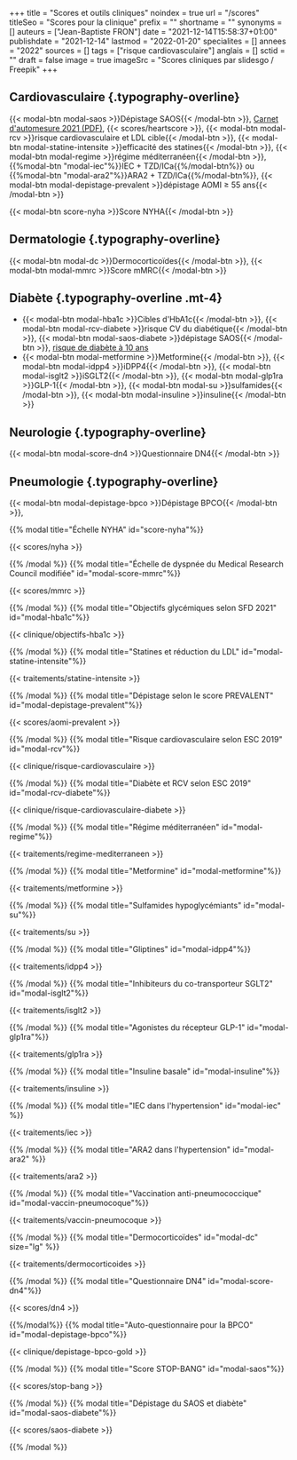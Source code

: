 +++
title = "Scores et outils cliniques"
noindex = true
url = "/scores"
titleSeo = "Scores pour la clinique"
prefix = ""
shortname = ""
synonyms = []
auteurs = ["Jean-Baptiste FRON"]
date = "2021-12-14T15:58:37+01:00"
publishdate = "2021-12-14"
lastmod = "2022-01-20"
specialites = []
annees = "2022"
sources = []
tags = ["risque cardiovasculaire"]
anglais = []
sctid = ""
draft = false
image = true
imageSrc = "Scores cliniques par slidesgo / Freepik"
+++

## Cardiovasculaire {.typography-overline}

{{< modal-btn modal-saos >}}Dépistage SAOS{{< /modal-btn >}}, [Carnet d'automesure 2021 (PDF)](https://www.stridebp.org/images/training_bp/HBPM_Form_for_patients.pdf), {{< scores/heartscore >}}, {{< modal-btn modal-rcv >}}risque cardiovasculaire et LDL cible{{< /modal-btn >}}, {{< modal-btn modal-statine-intensite >}}efficacité des statines{{< /modal-btn >}}, {{< modal-btn modal-regime >}}régime méditerranéen{{< /modal-btn >}}, {{%modal-btn "modal-iec"%}}IEC + TZD/ICa{{%/modal-btn%}} ou {{%modal-btn "modal-ara2"%}}ARA2 + TZD/ICa{{%/modal-btn%}}, {{< modal-btn modal-depistage-prevalent >}}dépistage AOMI ≥ 55 ans{{< /modal-btn >}}

{{< modal-btn score-nyha >}}Score NYHA{{< /modal-btn >}}

## Dermatologie {.typography-overline}

{{< modal-btn modal-dc >}}Dermocorticoïdes{{< /modal-btn >}}, {{< modal-btn modal-mmrc >}}Score mMRC{{< /modal-btn >}}

## Diabète {.typography-overline .mt-4}

- {{< modal-btn modal-hba1c >}}Cibles d'HbA1c{{< /modal-btn >}}, {{< modal-btn modal-rcv-diabete >}}risque CV du diabétique{{< /modal-btn >}}, {{< modal-btn modal-saos-diabete >}}dépistage SAOS{{< /modal-btn >}}, [risque de diabète à 10 ans](https://www.diabeclic.com/findrisc)
- {{< modal-btn modal-metformine >}}Metformine{{< /modal-btn >}}, {{< modal-btn modal-idpp4 >}}iDPP4{{< /modal-btn >}}, {{< modal-btn modal-isglt2 >}}iSGLT2{{< /modal-btn >}}, {{< modal-btn modal-glp1ra >}}GLP-1{{< /modal-btn >}}, {{< modal-btn modal-su >}}sulfamides{{< /modal-btn >}}, {{< modal-btn modal-insuline >}}insuline{{< /modal-btn >}}

## Neurologie {.typography-overline}

{{< modal-btn modal-score-dn4 >}}Questionnaire DN4{{< /modal-btn >}}

## Pneumologie {.typography-overline}

{{< modal-btn modal-depistage-bpco >}}Dépistage BPCO{{< /modal-btn >}}, 

<!-- Modals -->

{{% modal title="Échelle NYHA" id="score-nyha"%}}

{{< scores/nyha >}}

{{% /modal %}}
{{% modal title="Échelle de dyspnée du Medical Research Council modifiée" id="modal-score-mmrc"%}}

{{< scores/mmrc >}}

{{% /modal %}}
{{% modal title="Objectifs glycémiques selon SFD 2021" id="modal-hba1c"%}}

{{< clinique/objectifs-hba1c >}}

{{% /modal %}}
{{% modal title="Statines et réduction du LDL" id="modal-statine-intensite"%}}

{{< traitements/statine-intensite >}}

{{% /modal %}}
{{% modal title="Dépistage selon le score PREVALENT" id="modal-depistage-prevalent"%}}

{{< scores/aomi-prevalent >}}

{{% /modal %}}
{{% modal title="Risque cardiovasculaire selon ESC 2019" id="modal-rcv"%}}

{{< clinique/risque-cardiovasculaire >}}

{{% /modal %}}
{{% modal title="Diabète et RCV selon ESC 2019" id="modal-rcv-diabete"%}}

{{< clinique/risque-cardiovasculaire-diabete >}}

{{% /modal %}}
{{% modal title="Régime méditerranéen" id="modal-regime"%}}

{{< traitements/regime-mediterraneen >}}

{{% /modal %}}
{{% modal title="Metformine" id="modal-metformine"%}}

{{< traitements/metformine >}}

{{% /modal %}}
{{% modal title="Sulfamides hypoglycémiants" id="modal-su"%}}

{{< traitements/su >}}

{{% /modal %}}
{{% modal title="Gliptines" id="modal-idpp4"%}}

{{< traitements/idpp4 >}}

{{% /modal %}}
{{% modal title="Inhibiteurs du co-transporteur SGLT2" id="modal-isglt2"%}}

{{< traitements/isglt2 >}}

{{% /modal %}}
{{% modal title="Agonistes du récepteur GLP-1" id="modal-glp1ra"%}}

{{< traitements/glp1ra >}}

{{% /modal %}}
{{% modal title="Insuline basale" id="modal-insuline"%}}

{{< traitements/insuline >}}

{{% /modal %}}
{{% modal title="IEC dans l'hypertension" id="modal-iec" %}}

{{< traitements/iec >}}

{{% /modal %}}
{{% modal title="ARA2 dans l'hypertension" id="modal-ara2" %}}

{{< traitements/ara2 >}}

{{% /modal %}}
{{% modal title="Vaccination anti-pneumococcique" id="modal-vaccin-pneumocoque"%}}

{{< traitements/vaccin-pneumocoque >}}

{{% /modal %}}
{{% modal title="Dermocorticoïdes" id="modal-dc" size="lg" %}}

{{< traitements/dermocorticoides >}}

{{% /modal %}}
{{% modal title="Questionnaire DN4" id="modal-score-dn4"%}}

{{< scores/dn4 >}}

{{%/modal%}}
{{% modal title="Auto-questionnaire pour la BPCO" id="modal-depistage-bpco"%}}

{{< clinique/depistage-bpco-gold >}}

{{% /modal %}}
{{% modal title="Score STOP-BANG" id="modal-saos"%}}

{{< scores/stop-bang >}}

{{% /modal %}}
{{% modal title="Dépistage du SAOS et diabète" id="modal-saos-diabete"%}}

{{< scores/saos-diabete >}}

{{% /modal %}}
